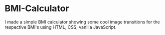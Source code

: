 # BMI-Calculator
I made a simple BMI calculator showing some cool image transitions for the respective BMI's using HTML, CSS, vanilla JavaScript.

